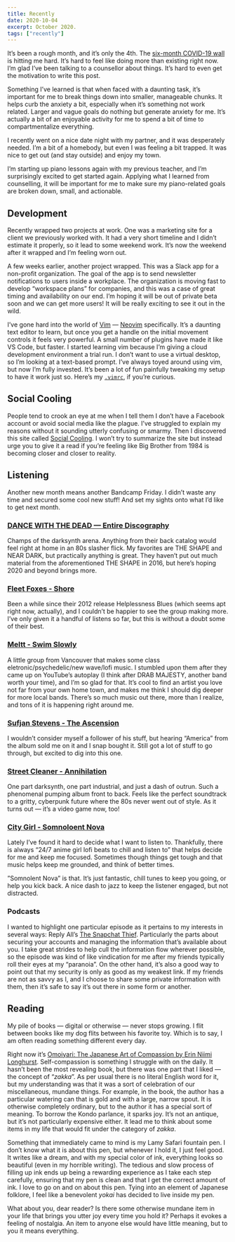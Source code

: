 ```yaml
---
title: Recently
date: 2020-10-04
excerpt: October 2020.
tags: ["recently"]
---
```


It’s been a rough month, and it’s only the 4th. The [six-month COVID-19 wall][covid-wall] is hitting me hard. It’s hard to feel like doing more than existing right now. I’m glad I’ve been talking to a counsellor about things. It’s hard to even get the motivation to write this post.

Something I’ve learned is that when faced with a daunting task, it’s important for me to break things down into smaller, manageable chunks. It helps curb the anxiety a bit, especially when it’s something not work related. Larger and vague goals do nothing but generate anxiety for me. It’s actually a bit of an enjoyable activity for me to spend a bit of time to compartmentalize everything.

I recently went on a nice date night with my partner, and it was desperately needed. I’m a bit of a homebody, but even I was feeling a bit trapped. It was nice to get out (and stay outside) and enjoy my town.

I’m starting up piano lessons again with my previous teacher, and I’m surprisingly excited to get started again. Applying what I learned from counselling, it will be important for me to make sure my piano-related goals are broken down, small, and actionable.

## Development

Recently wrapped two projects at work. One was a marketing site for a client we previously worked with. It had a very short timeline and I didn’t estimate it properly, so it lead to some weekend work. It’s now the weekend after it wrapped and I’m feeling worn out.

A few weeks earlier, another project wrapped. This was a Slack app for a non-profit organization. The goal of the app is to send newsletter notifications to users inside a workplace. The organization is moving fast to develop “workspace plans” for companies, and this was a case of great timing and availability on our end. I’m hoping it will be out of private beta soon and we can get more users! It will be really exciting to see it out in the wild.

I’ve gone hard into the world of [Vim][vim] — [Neovim][neovim] specifically. It’s a daunting text editor to learn, but once you get a handle on the initial movement controls it feels very powerful. A small number of plugins have made it like VS Code, but faster. I started learning vim because I’m giving a cloud development environment a trial run. I don’t want to use a virtual desktop, so I’m looking at a text-based prompt. I’ve always toyed around using vim, but now I’m fully invested. It’s been a lot of fun painfully tweaking my setup to have it work just so. Here’s my [`.vimrc`][vimrc], if you’re curious.

## Social Cooling

People tend to crook an eye at me when I tell them I don’t have a Facebook account or avoid social media like the plague. I’ve struggled to explain my reasons without it sounding utterly confusing or smarmy. Then I discovered this site called [Social Cooling][social-cooling]. I won’t try to summarize the site but instead urge you to give it a read if you’re feeling like Big Brother from 1984 is becoming closer and closer to reality.

## Listening

Another new month means another Bandcamp Friday. I didn’t waste any time and secured some cool new stuff! And set my sights onto what I’d like to get next month.

### [DANCE WITH THE DEAD — Entire Discography][dwtd]

Champs of the darksynth arena. Anything from their back catalog would feel right at home in an 80s slasher flick. My favorites are THE SHAPE and NEAR DARK, but practically anything is great. They haven’t put out much material from the aforementioned THE SHAPE in 2016, but here’s hoping 2020 and beyond brings more.

### [Fleet Foxes - Shore][shore]

Been a while since their 2012 release Helplessness Blues (which seems apt right now, actually), and I couldn’t be happier to see the group making more. I’ve only given it a handful of listens so far, but this is without a doubt some of their best.

### [Meltt - Swim Slowly][meltt]

A little group from Vancouver that makes some class eletronic/psychedelic/new wave/lofi music. I stumbled upon them after they came up on YouTube’s autoplay (I think after DRAB MAJESTY, another band worth your time), and I’m so glad for that. It’s cool to find an artist you love not far from your own home town, and makes me think I should dig deeper for more local bands. There’s so much music out there, more than I realize, and tons of it is happening right around me.

### [Sufjan Stevens - The Ascension][sufjan]

I wouldn’t consider myself a follower of his stuff, but hearing “America” from the album sold me on it and I snap bought it. Still got a lot of stuff to go through, but excited to dig into this one.

### [Street Cleaner - Annihilation][sc]

One part darksynth, one part industrial, and just a dash of outrun. Such a phenomenal pumping album front to back. Feels like the perfect soundtrack to a gritty, cyberpunk future where the 80s never went out of style. As it turns out — it’s a video game now, too!

### [City Girl - Somnoloent Nova][city-girl]

Lately I’ve found it hard to decide what I want to listen to. Thankfully, there is always “24/7 anime girl lofi beats to chill and listen to” that helps decide for me and keep me focused. Sometimes though things get tough and that music helps keep me grounded, and think of better times.

”Somnolent Nova” is that. It’s just fantastic, chill tunes to keep you going, or help you kick back. A nice dash to jazz to keep the listener engaged, but not distracted.

### Podcasts

I wanted to highlight one particular episode as it pertains to my interests in several ways: Reply All’s [The Snapchat Thief][snapchat-thief]. Particularly the parts about securing your accounts and managing the information that’s available about you. I take great strides to help cull the information flow wherever possible, so the episode was kind of like vindication for me after my friends typically roll their eyes at my “paranoia”. On the other hand, it’s also a good way to point out that my security is only as good as my weakest link. If my friends are not as savvy as I, and I choose to share some private information with them, then it’s safe to say it’s out there in some form or another.

## Reading

My pile of books — digital or otherwise — never stops growing. I flit between books like my dog flits between his favorite toy. Which is to say, I am often reading something different every day.

Right now it’s [Omoiyari: The Japanese Art of Compassion by Erin Niimi Longhurst][omoiyari]. Self-compassion is something I struggle with on the daily. It hasn’t been the most revealing book, but there was one part that I liked — the concept of “_zakka_”. As per usual there is no literal English word for it, but my understanding was that it was a sort of celebration of our miscellaneous, mundane things. For example, in the book, the author has a particular watering can that is gold and with a large, narrow spout. It is otherwise completely ordinary, but to the author it has a special sort of meaning. To borrow the Kondo parlance, it sparks joy. It’s not an antique, but it’s not particularly expensive either. It lead me to think about some items in my life that would fit under the category of _zakka_.

Something that immediately came to mind is my Lamy Safari fountain pen. I don’t know what it is about this pen, but whenever I hold it, I just feel good. It writes like a dream, and with my special color of ink, everything looks so beautiful (even in my horrible writing). The tedious and slow process of filling up ink ends up being a rewarding experience as I take each step carefully, ensuring that my pen is clean and that I get the correct amount of ink. I love to go on and on about this pen. Tying into an element of Japanese folklore, I feel like a benevolent _yokai_ has decided to live inside my pen.

What about you, dear reader? Is there some otherwise mundane item in your life that brings you utter joy every time you hold it? Perhaps it evokes a feeling of nostalgia. An item to anyone else would have little meaning, but to you it means everything.

[covid-wall]: https://metro.co.uk/2020/09/23/how-to-push-through-six-month-coronavirus-wall-13309340/
[vim]: https://www.vim.org
[neovim]: https://neovim.io
[vimrc]: https://gist.github.com/devinwl/e8fc207bef247bae57d9c86990106b91
[social-cooling]: https://www.socialcooling.com
[snapchat-thief]: https://gimletmedia.com/shows/reply-all/v4he6k
[omoiyari]: https://www.goodreads.com/book/show/52848030-omoiyari
[dwtd]: https://dancewiththedead.bandcamp.com
[shore]: https://fleetfoxes.bandcamp.com/album/shore
[meltt]: https://meltt.bandcamp.com/album/swim-slowly
[sufjan]: https://music.sufjan.com/album/the-ascension
[sc]: https://streetcleaner.bandcamp.com/album/annihilation
[city-girl]: https://city-girl.bandcamp.com/album/somnolent-nova

